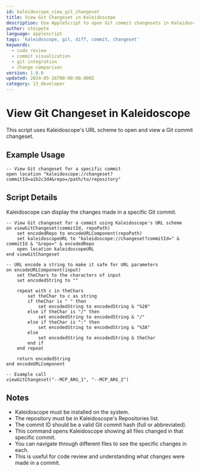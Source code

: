 ```yaml
---
id: kaleidoscope_view_git_changeset
title: View Git Changeset in Kaleidoscope
description: Use AppleScript to open Git commit changesets in Kaleidoscope
author: steipete
language: applescript
tags: 'kaleidoscope, git, diff, commit, changeset'
keywords:
  - code review
  - commit visualization
  - git integration
  - change comparison
version: 1.0.0
updated: 2024-05-16T00:00:00.000Z
category: 13_developer
---
```


# View Git Changeset in Kaleidoscope

This script uses Kaleidoscope's URL scheme to open and view a Git commit changeset.

## Example Usage

```applescript
-- View Git changeset for a specific commit
open location "kaleidoscope://changeset?commitId=a1b2c3d4&repo=/path/to/repository"
```

## Script Details

Kaleidoscope can display the changes made in a specific Git commit.

```applescript
-- View Git changeset for a commit using Kaleidoscope's URL scheme
on viewGitChangeset(commitId, repoPath)
    set encodedRepo to encodeURLComponent(repoPath)
    set kaleidoscopeURL to "kaleidoscope://changeset?commitId=" & commitId & "&repo=" & encodedRepo
    open location kaleidoscopeURL
end viewGitChangeset

-- URL encode a string to make it safe for URL parameters
on encodeURLComponent(input)
    set theChars to the characters of input
    set encodedString to ""
    
    repeat with c in theChars
        set theChar to c as string
        if theChar is " " then
            set encodedString to encodedString & "%20"
        else if theChar is "/" then
            set encodedString to encodedString & "/"
        else if theChar is ":" then
            set encodedString to encodedString & "%3A"
        else
            set encodedString to encodedString & theChar
        end if
    end repeat
    
    return encodedString
end encodeURLComponent

-- Example call
viewGitChangeset("--MCP_ARG_1", "--MCP_ARG_2")
```

## Notes

- Kaleidoscope must be installed on the system.
- The repository must be in Kaleidoscope's Repositories list.
- The commit ID should be a valid Git commit hash (full or abbreviated).
- This command opens Kaleidoscope showing all files changed in that specific commit.
- You can navigate through different files to see the specific changes in each.
- This is useful for code review and understanding what changes were made in a commit.
